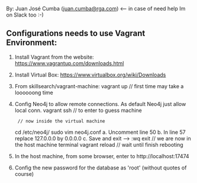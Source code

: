 By: Juan José Cumba (juan.cumba@rga.com) <-- in case of need help
	Im on Slack too :-)


Configurations needs to use Vagrant Environment:
------------------------------------------------

1. Install Vagrant from the website:
	https://www.vagrantup.com/downloads.html

2. Install Virtual Box:
	https://www.virtualbox.org/wiki/Downloads

3. From skillsearch/vagrant-machine:
	vagrant up
		// first time may take a loooooong time

4. Config Neo4j to allow remote connections. As default Neo4j just allow local conn.
	vagrant ssh
		// to enter to guess machine

		// now inside the virtual machine
	cd /etc/neo4j/
	sudo vim neo4j.conf
		a. Uncomment line 50
		b. In line 57 replace 127.0.0.0 by 0.0.0.0
		c. Save and exit --> :wq
	exit
		// we are now in the host machine terminal
	vagrant reload
		// wait until finish rebooting

5. In the host machine, from some browser, enter to http://localhost:17474

6. Config the new password for the database as 'root' (without quotes of course)